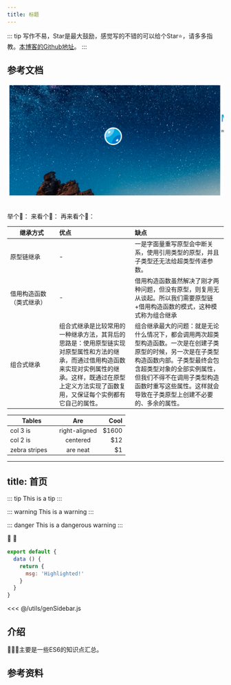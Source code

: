 ```yaml
---
title: 标题
---
```

::: tip
写作不易，Star是最大鼓励，感觉写的不错的可以给个Star⭐，请多多指教。[本博客的Github地址](https://github.com/liujie2019/VuePress-Blog)。
:::

## 参考文档
<Valine></Valine>


![](https://github.com/liujie2019/static_data/blob/master/img/20191205171235.png?raw=true)
<img :src="$withBase('/foo.png')" alt="">

举个🌰：
来看个🌰：
再来看个🌰：

<style>
table th:first-of-type {
	width: 100px;
}
</style>
| 继承方式       | 优点          | 缺点  |
| ------------- | :------------- | :-----|
| 原型链继承     | - | 一是字面量重写原型会中断关系，使用引用类型的原型，并且子类型还无法给超类型传递参数。 |
| 借用构造函数（类式继承）| -     | 借用构造函数虽然解决了刚才两种问题，但没有原型，则复用无从谈起。所以我们需要原型链+借用构造函数的模式，这种模式称为组合继承 |
| 组合式继承 | 组合式继承是比较常用的一种继承方法，其背后的思路是：使用原型链实现对原型属性和方法的继承，而通过借用构造函数来实现对实例属性的继承。这样，既通过在原型上定义方法实现了函数复用，又保证每个实例都有它自己的属性。| 组合继承最大的问题：就是无论什么情况下，都会调用两次超类型构造函数。一次是在创建子类原型的时候，另一次是在子类型构造函数内部。子类型最终会包含超类型对象的全部实例属性，但我们不得不在调用子类型构造函数时重写这些属性。这样就会导致在子类原型上创建不必要的、多余的属性。 |

| Tables        | Are           | Cool  |
| ------------- |:-------------:| -----:|
| col 3 is      | right-aligned | $1600 |
| col 2 is      | centered      |   $12 |
| zebra stripes | are neat      |    $1 |

---
title: 首页
---
::: tip
This is a tip
:::

::: warning
This is a warning
:::

::: danger
This is a dangerous warning
:::

:tada: :100:
``` js {1}
export default {
  data () {
    return {
      msg: 'Highlighted!'
    }
  }
}
```
<<< @/utils/genSidebar.js
## 介绍
📝📝📝主要是一些ES6的知识点汇总。

## 参考资料
